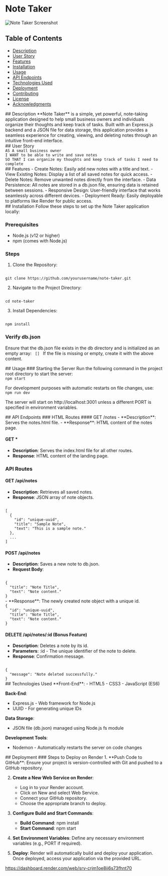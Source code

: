 # Note Taker

![Note Taker Screenshot](./Assets/notes-screenshot.png)

## Table of Contents

- [Description](#description)
- [User Story](#user-story)
- [Features](#features)
- [Installation](#installation)
- [Usage](#usage)
- [API Endpoints](#api-endpoints)
- [Technologies Used](#technologies-used)
- [Deployment](#deployment)
- [Contributing](#contributing)
- [License](#license)
- [Acknowledgments](#acknowledgments)

<section>
## Description
**Note Taker** is a simple, yet powerful, note-taking application designed to help small business owners and individuals organize their thoughts and keep track of tasks. Built with an Express.js backend and a JSON file for data storage, this application provides a seamless experience for creating, viewing, and deleting notes through an intuitive front-end interface.
</section>

<section>
## User Story
<code>
AS A small business owner
I WANT to be able to write and save notes
SO THAT I can organize my thoughts and keep track of tasks I need to complete
</code>
</section>

<section>
## Features
- Create Notes: Easily add new notes with a title and text.
- View Existing Notes: Display a list of all saved notes for quick access.
- Delete Notes: Remove unwanted notes directly from the interface.
- Data Persistence: All notes are stored in a db.json file, ensuring data is retained between sessions.
- Responsive Design: User-friendly interface that works seamlessly across different devices.
- Deployment Ready: Easily deployable to platforms like Render for public access.
</section>

<section>
## Installation
Follow these steps to set up the Note Taker application locally:

### Prerequisites
- Node.js (v12 or higher)
- npm (comes with Node.js)

### Steps
1. Clone the Repository:
<code>
git clone https://github.com/yourusername/note-taker.git
</code>

2. Navigate to the Project Directory:
<code>
cd note-taker
</code>

3. Install Dependencies:
<code>
npm install
</code>

### Verify db.json
Ensure that the db.json file exists in the db directory and is initialized as an empty array:
<code>
[]
</code>
If the file is missing or empty, create it with the above content.
</section>

<section>
## Usage
### Starting the Server
Run the following command in the project root directory to start the server:
<code>
npm start
</code>

For development purposes with automatic restarts on file changes, use:
<code>
npm run dev
</code>

The server will start on http://localhost:3001 unless a different PORT is specified in environment variables.
</section>

<section>
## API Endpoints
### HTML Routes
#### GET /notes
- **Description**: Serves the notes.html file.
- **Response**: HTML content of the notes page.

#### GET *
- **Description**: Serves the index.html file for all other routes.
- **Response**: HTML content of the landing page.

### API Routes
#### GET /api/notes
- **Description**: Retrieves all saved notes.
- **Response**: JSON array of note objects.
<code>
[
  {
    "id": "unique-uuid",
    "title": "Sample Note",
    "text": "This is a sample note."
  },
  ...
]
</code>

#### POST /api/notes
- **Description**: Saves a new note to db.json.
- **Request Body**:
<code>
{
  "title": "Note Title",
  "text": "Note content."
}
</code>
- **Response**: The newly created note object with a unique id.
<code>
{
  "id": "unique-uuid",
  "title": "Note Title",
  "text": "Note content."
}
</code>

#### DELETE /api/notes/:id (Bonus Feature)
- **Description**: Deletes a note by its id.
- **Parameters**: :id - The unique identifier of the note to delete.
- **Response**: Confirmation message.
<code>
{
  "message": "Note deleted successfully."
}
</code>
</section>

<section>
## Technologies Used
**Front-End**:
- HTML5
- CSS3
- JavaScript (ES6)

**Back-End**:
- Express.js - Web framework for Node.js
- UUID - For generating unique IDs

**Data Storage**:
- JSON file (db.json) managed using Node.js fs module

**Development Tools**:
- Nodemon - Automatically restarts the server on code changes
</section>

<section>
## Deployment
### Steps to Deploy on Render
1. **Push Code to GitHub**: Ensure your project is version-controlled with Git and pushed to a GitHub repository.

2. **Create a New Web Service on Render**:
   - Log in to your Render account.
   - Click on New and select Web Service.
   - Connect your GitHub repository.
   - Choose the appropriate branch to deploy.

3. **Configure Build and Start Commands**:
   - **Build Command**: npm install
   - **Start Command**: npm start

4. **Set Environment Variables**: Define any necessary environment variables (e.g., PORT if required).

5. **Deploy**: Render will automatically build and deploy your application. Once deployed, access your application via the provided URL.

https://dashboard.render.com/web/srv-crjm1oe8ii6s73fhnt70


</section>
